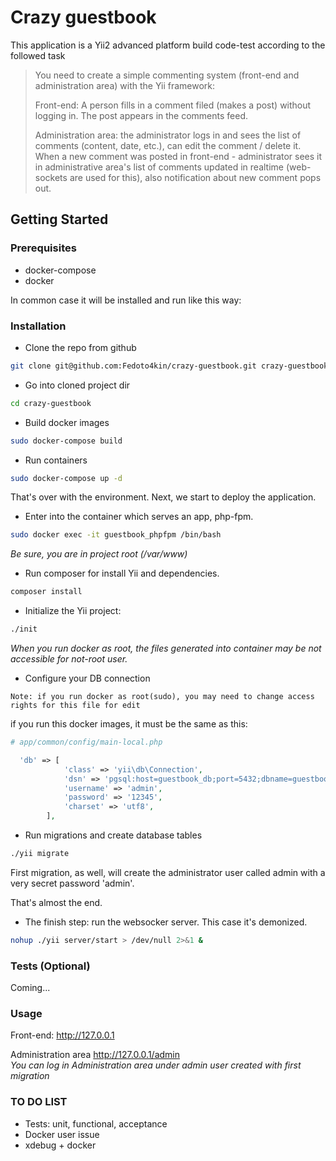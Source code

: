 # Crazy guestbook
<!-- ABOUT -->

This application is a Yii2 advanced platform build code-test according to the followed task

> You need to create a simple commenting system (front-end and administration area) with the Yii framework:
>
> Front-end: A person fills in a comment filed (makes a post) without logging in. The post appears in the comments feed.
>
> Administration area: the administrator logs in and sees the list of comments (content, date, etc.), 
> can edit the comment / delete it. 
> When a new comment was posted in front-end - administrator sees it in administrative area's list of comments updated in realtime 
> (web-sockets are used for this), also notification about new comment pops out.
>


<!-- GETTING STARTED -->
## Getting Started

### Prerequisites

* docker-compose
* docker 

In common case it will be installed and run like this way:

### Installation

* Clone the repo from github
```sh
git clone git@github.com:Fedoto4kin/crazy-guestbook.git crazy-guestbook
```
* Go into cloned project dir
```sh
cd crazy-guestbook
```
* Build docker images
```sh
sudo docker-compose build
```
* Run containers
```sh
sudo docker-compose up -d   
```
That's over with the environment. 
Next, we start to deploy the application.

* Enter into the container which serves an app, php-fpm.
```sh
sudo docker exec -it guestbook_phpfpm /bin/bash
```
*Be sure, you are in project root (/var/www)*
* Run composer for install Yii and dependencies.
```sh
composer install
```
* Initialize the Yii project:
```sh
./init
```

*When you run docker as root, 
the files generated into container may be not accessible for not-root user.*

* Configure your DB connection

`Note: if you run docker as root(sudo), you may need to change access rights for this file for edit `

if you run this docker images, it must be the same as this:
```php
# app/common/config/main-local.php

  'db' => [
            'class' => 'yii\db\Connection',
            'dsn' => 'pgsql:host=guestbook_db;port=5432;dbname=guestbook',
            'username' => 'admin',
            'password' => '12345',
            'charset' => 'utf8',
        ],

```

* Run migrations and create database tables
```sh
./yii migrate
```
First migration, as well, will create the administrator user called admin with a very secret password 'admin'. 


That's almost the end.
* The finish step: run the websocker server. This case it's demonized.

```sh
nohup ./yii server/start > /dev/null 2>&1 & 
```


### Tests (Optional)

Coming... 

### Usage 

Front-end: http://127.0.0.1

Administration area http://127.0.0.1/admin <br>
*You can log in Administration area under admin user created with first migration*


### TO DO LIST

* Tests: unit, functional, acceptance
* Docker user issue
* xdebug + docker


